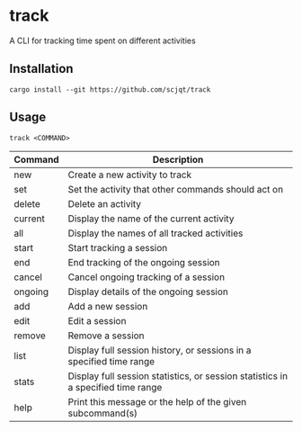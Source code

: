 # track

A CLI for tracking time spent on different activities

## Installation

`cargo install --git https://github.com/scjqt/track`

## Usage

`track <COMMAND>`

| Command  | Description                                                                         |
| -------- | ----------------------------------------------------------------------------------- |
|  new     | Create a new activity to track                                                      |
|  set     | Set the activity that other commands should act on                                  |  
|  delete  | Delete an activity                                                                  |
|  current | Display the name of the current activity                                            |
|  all     | Display the names of all tracked activities                                         |
|  start   | Start tracking a session                                                            |
|  end     | End tracking of the ongoing session                                                 |
|  cancel  | Cancel ongoing tracking of a session                                                |
|  ongoing | Display details of the ongoing session                                              |
|  add     | Add a new session                                                                   |
|  edit    | Edit a session                                                                      |
|  remove  | Remove a session                                                                    |
|  list    | Display full session history, or sessions in a specified time range                 |
|  stats   | Display full session statistics, or session statistics in a specified time range    |
|  help    | Print this message or the help of the given subcommand(s)                           |